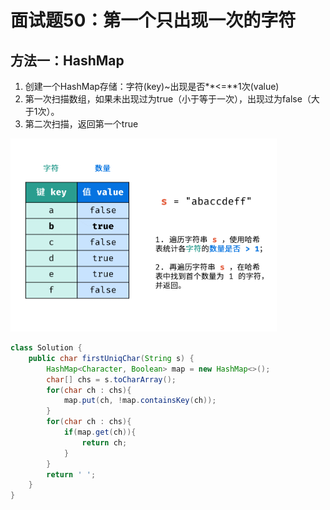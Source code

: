# 面试题50：第一个只出现一次的字符

## 方法一：HashMap

1. 创建一个HashMap存储：字符\(key\)~出现是否**&lt;=**1次\(value\)
2. 第一次扫描数组，如果未出现过为true（小于等于一次），出现过为false（大于1次）。
3. 第二次扫描，返回第一个true

![](../.gitbook/assets/image%20%2820%29.png)

```java
class Solution {
    public char firstUniqChar(String s) {
        HashMap<Character, Boolean> map = new HashMap<>();
        char[] chs = s.toCharArray();
        for(char ch : chs){
            map.put(ch, !map.containsKey(ch));
        }
        for(char ch : chs){
            if(map.get(ch)){
                return ch;
            }
        }
        return ' ';
    }
}
```

